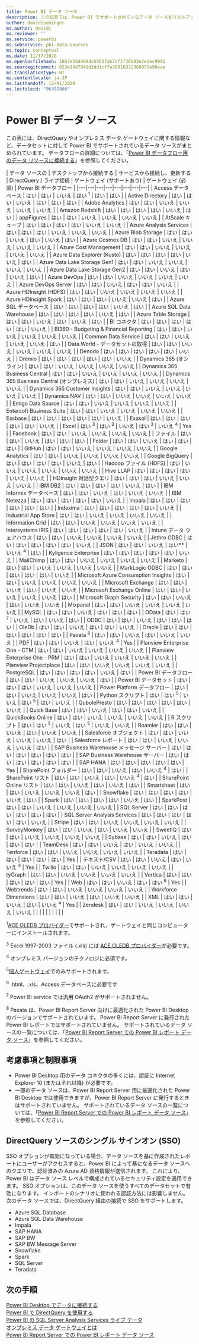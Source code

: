 ```yaml
---
title: Power BI データ ソース
description: この記事では、Power BI でサポートされているデータ ソースをリストアップします。DirectQuery やオンプレミス データ ゲートウェイに関する情報などです。
author: davidiseminger
ms.author: davidi
ms.reviewer: ''
ms.service: powerbi
ms.subservice: pbi-data-sources
ms.topic: conceptual
ms.date: 11/17/2020
ms.openlocfilehash: 18b7e55d409dc6562fab7cf1f36b83e7edac994b
ms.sourcegitcommit: 653e18d7041d3dd1cf7a38010372366975a98eae
ms.translationtype: HT
ms.contentlocale: ja-JP
ms.lasthandoff: 12/01/2020
ms.locfileid: "96392866"
---
```

# <a name="power-bi-data-sources"></a>Power BI データ ソース

この表には、DirectQuery やオンプレミス データ ゲートウェイに関する情報など、データセットに対して Power BI でサポートされているデータ ソースがまとめられています。 データフローの詳細については、「[Power BI データフロー用のデータ リソースに接続する](../transform-model/dataflows/dataflows-configure-consume.md)」を参照してください。

| データ ソースの | デスクトップから接続する | サービスから接続し、更新する | DirectQuery / ライブ接続 | ゲートウェイ (サポートあり) | ゲートウェイ (必須) | Power BI データフロー |
|---|---|---|---|---|---|---|---|
| Access データベース | はい | はい | いいえ | はい <sup>1</sup> | はい | はい |
| Active Directory | はい | はい | いいえ | はい | はい | はい |
| Adobe Analytics | はい | はい | いいえ | いいえ | いいえ | いいえ |
| Amazon Redshift | はい | はい | はい | はい | いいえ | はい |
| appFigures | はい | はい | いいえ | いいえ | いいえ | いいえ |
| AtScale キューブ | はい | はい | はい | はい | いいえ | いいえ |
| Azure Analysis Services | はい | はい | はい | いいえ | いいえ | いいえ |
| Azure Blob Storage | はい | はい | いいえ | はい | いいえ | はい |
| Azure Cosmos DB | はい | はい | いいえ | いいえ | いいえ | いいえ |
| Azure Cost Management | はい | はい | いいえ | いいえ | いいえ | いいえ |
| Azure Data Explorer (Kusto) | はい | はい | はい | はい | いいえ | はい |
| Azure Data Lake Storage Gen1 | はい | はい | いいえ | いいえ | いいえ | いいえ |
| Azure Data Lake Storage Gen2 | はい | はい | いいえ | はい | いいえ | はい |
| Azure DevOps | はい | はい | いいえ | いいえ | いいえ | いいえ |
| Azure DevOps Server | はい | はい | いいえ | はい | はい | いいえ |
| Azure HDInsight (HDFS) | はい | はい | いいえ | いいえ | いいえ | いいえ |
| Azure HDInsight Spark | はい | はい | はい | いいえ | いいえ | はい |
| Azure SQL データベース | はい | はい | はい | はい | いいえ | はい |
| Azure SQL Data Warehouse | はい | はい | はい | はい | いいえ | はい |
| Azure Table Storage | はい | はい | いいえ | はい | いいえ | はい |
| BI コネクタ | はい | はい | はい | はい | はい | いいえ |
| BI360 - Budgeting & Financial Reporting | はい | はい | いいえ | いいえ | いいえ | いいえ |
| Common Data Service | はい | はい | いいえ | いいえ | いいえ | はい |
| Data.World - データセットの取得 | はい | はい | いいえ | いいえ | いいえ | いいえ |
| Denodo | はい | はい | はい | はい | はい | いいえ |
| Dremio | はい | はい | はい | はい | はい | いいえ |
| Dynamics 365 (オンライン) | はい | はい | いいえ | いいえ | いいえ | いいえ |
| Dynamics 365 Business Central | はい | はい | いいえ | いいえ | いいえ | いいえ |
| Dynamics 365 Business Central (オンプレミス) | はい | はい | いいえ | いいえ | いいえ | いいえ |
| Dynamics 365 Customer Insights | はい | はい | いいえ | いいえ | いいえ | いいえ |
| Dynamics NAV | はい | はい | いいえ | いいえ | いいえ | いいえ |
| Emigo Data Source | はい | はい | いいえ | いいえ | いいえ | いいえ |
| Entersoft Business Suite | はい | はい | いいえ | いいえ | いいえ | いいえ |
| Essbase | はい | はい | はい | はい | はい | いいえ |
| Exasol | はい | はい | はい | はい | はい | いいえ |
| Excel | はい <sup>3</sup> | はい <sup>3</sup> | いいえ | はい <sup>3</sup> | いいえ <sup>4</sup> | Yes |
| Facebook | はい | はい | いいえ | いいえ | いいえ | いいえ |
| ファイル | はい | はい | いいえ | はい | はい | はい |
| Folder | はい | はい | いいえ | はい | はい | はい |
| GitHub | はい | はい | いいえ | いいえ | いいえ | いいえ |
| Google Analytics | はい | はい | いいえ | いいえ | いいえ | いいえ |
| Google BigQuery | はい | はい | はい | はい | いいえ | はい |
| Hadoop ファイル (HDFS) | はい | いいえ | いいえ | いいえ | いいえ | いいえ |
| Hive LLAP | はい | はい | はい | はい | いいえ | いいえ |
| HDInsight 対話型クエリ | はい | はい | はい | いいえ | いいえ | いいえ |
| IBM DB2 | はい | はい | はい | はい | いいえ | はい |
| IBM Informix データベース | はい | はい | いいえ | はい | いいえ | いいえ |
| IBM Netezza | はい | はい | はい | はい | はい | いいえ |
| Impala | はい | はい | はい | はい | はい | はい |
| Indexima | はい | はい | はい | はい | はい | いいえ |
| Industrial App Store | はい | はい | いいえ | いいえ | いいえ | いいえ |
| Information Grid | はい | はい | いいえ | いいえ | いいえ | いいえ |
| Intersystems IRIS | はい | はい | はい | はい | はい | いいえ |
| Intune データ ウェアハウス | はい | はい | いいえ | いいえ | いいえ | いいえ |
| Jethro ODBC | はい | はい | はい | はい | はい | いいえ |
| JSON | はい | はい | いいえ | はい** | いいえ <sup>4</sup> | はい |
| Kyligence Enterprise | はい | はい | はい | はい | はい | いいえ |
| MailChimp | はい | はい | いいえ | いいえ | いいえ | いいえ |
| Marketo | はい | はい | いいえ | いいえ | いいえ | いいえ |
| MarkLogic ODBC | はい | はい | はい | はい | はい | いいえ |
| Microsoft Azure Consumption Insights | はい | はい | いいえ | いいえ | いいえ | いいえ |
| Microsoft Exchange | はい | はい | いいえ | はい | いいえ | いいえ |
| Microsoft Exchange Online | はい | はい | いいえ | いいえ | いいえ | はい |
| Microsoft Graph Security | はい | はい | いいえ | はい | いいえ | いいえ |
| Mixpanel | はい | はい | いいえ | いいえ | いいえ | いいえ |
| MySQL | はい | はい | いいえ | はい | はい | はい |
| OData | はい | はい <sup>7</sup> | いいえ | はい | いいえ | はい |
| ODBC | はい | はい | いいえ | はい | はい | はい |
| OleDb | はい | はい | いいえ | はい | はい | いいえ |
| Oracle | はい | はい | はい | はい | はい | はい |
| Paxata <sup>8</sup> | はい | はい | いいえ | はい | いいえ | いいえ |
| PDF | はい | はい | いいえ | はい | いいえ <sup>4</sup> | Yes |
| Planview Enterprise One - CTM | はい | はい | いいえ | いいえ | いいえ | いいえ |
| Planview Enterprise One - PRM | はい | はい | いいえ | いいえ | いいえ | いいえ |
| Planview Projectplace | はい | はい | いいえ | いいえ | いいえ | いいえ |
| PostgreSQL | はい | はい | はい | はい | いいえ | はい |
| Power BI データフロー | はい | はい | いいえ | いいえ | いいえ | はい |
| Power BI データセット | はい | はい | はい | いいえ | いいえ | いいえ |
| Power Platform データフロー | はい | はい | いいえ | いいえ | いいえ | はい |
| Python スクリプト | はい | はい <sup>5</sup> | いいえ | はい <sup>5</sup> | はい | いいえ |
| QubolePresto | はい | はい | はい | はい | はい | いいえ |
| Quick Base | はい | はい | いいえ | はい | はい | いいえ |
| QuickBooks Online | はい | はい | いいえ | いいえ | いいえ | いいえ |
| R スクリプト | はい | はい <sup>5</sup> | いいえ | はい <sup>5</sup> | いいえ | いいえ |
| Roamler | はい | はい | いいえ | はい | いいえ | いいえ |
| Salesforce オブジェクト | はい | はい | いいえ | いいえ | いいえ | はい |
| Salesforce レポート | はい | はい | いいえ | いいえ | いいえ | はい |
| SAP Business Warehouse メッセージ サーバー | はい | はい | はい | はい | はい | はい |
| SAP Business Warehouse サーバー | はい | はい | はい | はい | はい | はい |
| SAP HANA | はい | はい | はい | はい | はい | Yes |
| SharePoint フォルダー | はい | はい | いいえ | はい | いいえ <sup>4</sup> | はい |
| SharePoint リスト | はい | はい | いいえ | はい | いいえ <sup>4</sup> | はい |
| SharePoint Online リスト | はい | はい | いいえ | はい | いいえ | はい |
| Smartsheet | はい | はい | いいえ | いいえ | いいえ | はい |
| Snowflake | はい | はい | はい | はい | いいえ | はい |
| Spark | はい | はい | はい | はい | いいえ | はい |
| SparkPost | はい | はい | いいえ | いいえ | いいえ | いいえ |
| SQL Server | はい | はい | はい | はい | はい | はい |
| SQL Server Analysis Services | はい | はい | はい | はい | はい | いいえ |
| Stripe | はい | はい | いいえ | いいえ | いいえ | いいえ |
| SurveyMonkey | はい | はい | いいえ | はい | いいえ | いいえ |
| SweetIQ | はい | はい | いいえ | いいえ | いいえ | いいえ |
| Sybase | はい | はい | いいえ | はい | はい | はい |
| TeamDesk | はい | はい | いいえ | はい | いいえ | いいえ |
| Tenforce | はい | はい | いいえ | いいえ | いいえ | いいえ |
| Teradata | はい | はい | はい | はい | はい | Yes |
| テキスト/CSV | はい | はい | いいえ | はい | いいえ <sup>4</sup> | Yes |
| Twilio | はい | はい | いいえ | いいえ | いいえ | いいえ |
| tyGraph | はい | はい | いいえ | いいえ | いいえ | いいえ |
| Vertica | はい | はい | はい | はい | はい | Yes |
| Web | はい | はい | いいえ | はい | はい <sup>6</sup> | Yes |
| Webtrends | はい | はい | いいえ | いいえ | いいえ | いいえ |
| Workforce Dimensions | はい | はい | いいえ | はい | いいえ | いいえ |
| XML | はい | はい | いいえ | はい | いいえ <sup>4</sup> | Yes |
| Zendesk | はい | はい | いいえ | いいえ | いいえ | いいえ |
| | | | | | | | |

<sup>1</sup>[ACE OLEDB プロバイダー](https://www.microsoft.com/download/details.aspx?id=54920)でサポートされ、ゲートウェイと同じコンピューターにインストールされます。

<sup>3</sup> Excel 1997-2003 ファイル (.xls) には [ACE OLEDB プロバイダー](https://www.microsoft.com/download/details.aspx?id=54920)が必要です。

<sup>4</sup> オンプレミス バージョンのテクノロジに必須です。

<sup>5</sup>[個人ゲートウェイ](service-gateway-personal-mode.md)でのみサポートされます。

<sup>6</sup> .html、.xls、Access データベースに必要です

<sup>7</sup> Power BI service では汎用 OAuth2 がサポートされません。

<sup>8</sup> Paxata は、Power BI Report Server 向けに最適化された Power BI Desktop のバージョンでサポートされています。 Power BI Report Server に発行された Power BI レポートではサポートされていません。 サポートされているデータ ソースの一覧については、「[Power BI Report Server での Power BI レポート データ ソース](../report-server/data-sources.md)」を参照してください。

## <a name="considerations-and-limitations"></a>考慮事項と制限事項

- Power BI Desktop 用のデータ コネクタの多くには、認証に Internet Explorer 10 (またはそれ以降) が必要です。 
- 一部のデータ ソースは、Power BI Report Server 用に最適化された Power BI Desktop では使用できますが、Power BI Report Server に発行するときはサポートされていません。 サポートされているデータ ソースの一覧については、「[Power BI Report Server での Power BI レポート データ ソース](../report-server/data-sources.md)」を参照してください。

## <a name="single-sign-on-sso-for-directquery-sources"></a>DirectQuery ソースのシングル サインオン (SSO)

SSO オプションが有効になっている場合、データ ソースを基に作成されたレポートにユーザーがアクセスすると、Power BI によって基になるデータ ソースへのクエリで、認証済みの Azure AD 資格情報が送信されます。 これにより、Power BI はデータ ソース レベルで構成されているセキュリティ設定を適用できます。
SSO オプションは、このデータ ソースを使うすべてのデータセットで有効になります。 インポートのシナリオに使われる認証方法には影響しません。 次のデータ ソースでは、DirectQuery 経由の接続で SSO をサポートします。

- Azure SQL Database
- Azure SQL Data Warehouse
- Impala
- SAP HANA
- SAP BW
- SAP BW Message Server
- Snowflake
- Spark
- SQL Server
- Teradata

## <a name="next-steps"></a>次の手順

[Power BI Desktop でデータに接続する](desktop-quickstart-connect-to-data.md)  
[Power BI で DirectQuery を使用する](desktop-directquery-about.md)  
[Power BI の SQL Server Analysis Services ライブ データ](sql-server-analysis-services-tabular-data.md)  
[オンプレミス データ ゲートウェイとは](service-gateway-onprem.md)  
[Power BI Report Server での Power BI レポート データ ソース](../report-server/data-sources.md)
